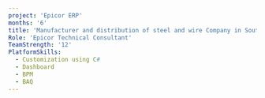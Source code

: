 ```yaml
---
project: 'Epicor ERP'
months: '6'
title: 'Manufacturer and distribution of steel and wire Company in South Africa'
Role: 'Epicor Technical Consultant'
TeamStrength: '12'
PlatformSkills:
  - Customization using C#
  - Dashboard
  - BPM
  - BAQ
---
```


